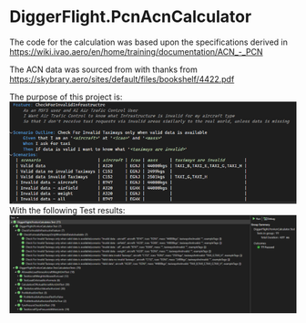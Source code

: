 # DiggerFlight.PcnAcnCalculator

The code for the calculation was based upon the specifications derived in https://wiki.ivao.aero/en/home/training/documentation/ACN_-_PCN

The ACN data was sourced from with thanks from https://skybrary.aero/sites/default/files/bookshelf/4422.pdf

The purpose of this project is:
![Features](FeatureFile.PNG)
With the following Test results:
![Test Results](TestResults.PNG)
